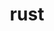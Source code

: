 ---
title: "rust"
layout: cache
categories: [package, develop-2024-02-25]
meta: {"versions": ["1.76.0"], "compilers": ["apple-clang@=15.0.0", "gcc@=11.4.0", "gcc@=7.5.0", "gcc@=9.4.0"], "oss": ["ubuntu18.04", "ubuntu20.04", "ubuntu22.04", "ventura"], "platforms": ["darwin", "linux"], "targets": ["aarch64", "neoverse_v1", "neoverse_v2", "ppc64le", "x86_64_v3"], "stacks": ["developer-tools", "e4s", "e4s-neoverse-v2", "e4s-neoverse_v1", "e4s-oneapi", "e4s-power", "ml-darwin-aarch64-mps", "ml-linux-x86_64-cpu", "ml-linux-x86_64-cuda", "ml-linux-x86_64-rocm", "radiuss", "root"], "num_specs": 14, "num_specs_by_stack": {"root": 14, "ml-darwin-aarch64-mps": 2, "developer-tools": 1, "radiuss": 1, "e4s-neoverse_v1": 2, "e4s-power": 1, "e4s": 2, "e4s-neoverse-v2": 2, "ml-linux-x86_64-cuda": 2, "ml-linux-x86_64-rocm": 2, "ml-linux-x86_64-cpu": 2, "e4s-oneapi": 1}}
spec_details: [{"hash": "l3nxift3nsaja6vd4kc2hx4fscx7xl6q", "compiler": "apple-clang@=15.0.0", "versions": ["1.76.0"], "os": "ventura", "platform": "darwin", "target": "aarch64", "variants": ["build_system=generic", "+dev", "~docs", "+src"], "stacks": ["root", "ml-darwin-aarch64-mps"], "size": "-", "tarball": "https://binaries.spack.io/develop-2024-02-25/build_cache/darwin-ventura-aarch64/apple-clang-15.0.0/rust-1.76.0/darwin-ventura-aarch64-apple-clang-15.0.0-rust-1.76.0-l3nxift3nsaja6vd4kc2hx4fscx7xl6q.spack"}, {"hash": "o2vqixpbjbvbpothwhunjtcctgwl27su", "compiler": "apple-clang@=15.0.0", "versions": ["1.76.0"], "os": "ventura", "platform": "darwin", "target": "aarch64", "variants": ["build_system=generic", "~dev", "~docs", "+src"], "stacks": ["root", "ml-darwin-aarch64-mps"], "size": "-", "tarball": "https://binaries.spack.io/develop-2024-02-25/build_cache/darwin-ventura-aarch64/apple-clang-15.0.0/rust-1.76.0/darwin-ventura-aarch64-apple-clang-15.0.0-rust-1.76.0-o2vqixpbjbvbpothwhunjtcctgwl27su.spack"}, {"hash": "a2zxmh22dfvlzhhhzzowcprp2ozrtks5", "compiler": "gcc@=7.5.0", "versions": ["1.76.0"], "os": "ubuntu18.04", "platform": "linux", "target": "x86_64_v3", "variants": ["build_system=generic", "+dev", "~docs", "+src"], "stacks": ["developer-tools", "root"], "size": "-", "tarball": "https://binaries.spack.io/develop-2024-02-25/build_cache/linux-ubuntu18.04-x86_64_v3/gcc-7.5.0/rust-1.76.0/linux-ubuntu18.04-x86_64_v3-gcc-7.5.0-rust-1.76.0-a2zxmh22dfvlzhhhzzowcprp2ozrtks5.spack"}, {"hash": "5nfbnqd7iqeadnm3hjjj6j6cwqe2k5bf", "compiler": "gcc@=7.5.0", "versions": ["1.76.0"], "os": "ubuntu18.04", "platform": "linux", "target": "x86_64_v3", "variants": ["build_system=generic", "~dev", "~docs", "+src"], "stacks": ["radiuss", "root"], "size": "-", "tarball": "https://binaries.spack.io/develop-2024-02-25/build_cache/linux-ubuntu18.04-x86_64_v3/gcc-7.5.0/rust-1.76.0/linux-ubuntu18.04-x86_64_v3-gcc-7.5.0-rust-1.76.0-5nfbnqd7iqeadnm3hjjj6j6cwqe2k5bf.spack"}, {"hash": "rulyexr73ejjru7w4jg46etpwtgyhz3c", "compiler": "gcc@=11.4.0", "versions": ["1.76.0"], "os": "ubuntu20.04", "platform": "linux", "target": "neoverse_v1", "variants": ["build_system=generic", "~dev", "~docs", "+src"], "stacks": ["root", "e4s-neoverse_v1"], "size": "-", "tarball": "https://binaries.spack.io/develop-2024-02-25/build_cache/linux-ubuntu20.04-neoverse_v1/gcc-11.4.0/rust-1.76.0/linux-ubuntu20.04-neoverse_v1-gcc-11.4.0-rust-1.76.0-rulyexr73ejjru7w4jg46etpwtgyhz3c.spack"}, {"hash": "6qusf6xsojrjt5rhuzigaoeobirfqvbx", "compiler": "gcc@=11.4.0", "versions": ["1.76.0"], "os": "ubuntu20.04", "platform": "linux", "target": "neoverse_v1", "variants": ["build_system=generic", "+dev", "~docs", "+src"], "stacks": ["root", "e4s-neoverse_v1"], "size": "-", "tarball": "https://binaries.spack.io/develop-2024-02-25/build_cache/linux-ubuntu20.04-neoverse_v1/gcc-11.4.0/rust-1.76.0/linux-ubuntu20.04-neoverse_v1-gcc-11.4.0-rust-1.76.0-6qusf6xsojrjt5rhuzigaoeobirfqvbx.spack"}, {"hash": "ioxkvdhso5prgrv33535pcc7yjk77tkp", "compiler": "gcc@=9.4.0", "versions": ["1.76.0"], "os": "ubuntu20.04", "platform": "linux", "target": "ppc64le", "variants": ["build_system=generic", "~dev", "~docs", "+src"], "stacks": ["e4s-power", "root"], "size": "-", "tarball": "https://binaries.spack.io/develop-2024-02-25/build_cache/linux-ubuntu20.04-ppc64le/gcc-9.4.0/rust-1.76.0/linux-ubuntu20.04-ppc64le-gcc-9.4.0-rust-1.76.0-ioxkvdhso5prgrv33535pcc7yjk77tkp.spack"}, {"hash": "2tuf4mw7hqkmvpj2zxrvul5yogjjnfzv", "compiler": "gcc@=11.4.0", "versions": ["1.76.0"], "os": "ubuntu20.04", "platform": "linux", "target": "x86_64_v3", "variants": ["build_system=generic", "~dev", "~docs", "+src"], "stacks": ["e4s", "root"], "size": "-", "tarball": "https://binaries.spack.io/develop-2024-02-25/build_cache/linux-ubuntu20.04-x86_64_v3/gcc-11.4.0/rust-1.76.0/linux-ubuntu20.04-x86_64_v3-gcc-11.4.0-rust-1.76.0-2tuf4mw7hqkmvpj2zxrvul5yogjjnfzv.spack"}, {"hash": "nzgbhuqqvoha7k2xo7bjf7z7wxzxhr6l", "compiler": "gcc@=11.4.0", "versions": ["1.76.0"], "os": "ubuntu20.04", "platform": "linux", "target": "x86_64_v3", "variants": ["build_system=generic", "+dev", "~docs", "+src"], "stacks": ["e4s", "root"], "size": "-", "tarball": "https://binaries.spack.io/develop-2024-02-25/build_cache/linux-ubuntu20.04-x86_64_v3/gcc-11.4.0/rust-1.76.0/linux-ubuntu20.04-x86_64_v3-gcc-11.4.0-rust-1.76.0-nzgbhuqqvoha7k2xo7bjf7z7wxzxhr6l.spack"}, {"hash": "un3znbed6ou4baywm6lxkamnvjtvlfrk", "compiler": "gcc@=11.4.0", "versions": ["1.76.0"], "os": "ubuntu22.04", "platform": "linux", "target": "neoverse_v2", "variants": ["build_system=generic", "~dev", "~docs", "+src"], "stacks": ["root", "e4s-neoverse-v2"], "size": "-", "tarball": "https://binaries.spack.io/develop-2024-02-25/build_cache/linux-ubuntu22.04-neoverse_v2/gcc-11.4.0/rust-1.76.0/linux-ubuntu22.04-neoverse_v2-gcc-11.4.0-rust-1.76.0-un3znbed6ou4baywm6lxkamnvjtvlfrk.spack"}, {"hash": "kvxtuxrog57ydbvl6iiphxfbf3kejmee", "compiler": "gcc@=11.4.0", "versions": ["1.76.0"], "os": "ubuntu22.04", "platform": "linux", "target": "neoverse_v2", "variants": ["build_system=generic", "+dev", "~docs", "+src"], "stacks": ["root", "e4s-neoverse-v2"], "size": "-", "tarball": "https://binaries.spack.io/develop-2024-02-25/build_cache/linux-ubuntu22.04-neoverse_v2/gcc-11.4.0/rust-1.76.0/linux-ubuntu22.04-neoverse_v2-gcc-11.4.0-rust-1.76.0-kvxtuxrog57ydbvl6iiphxfbf3kejmee.spack"}, {"hash": "3mgatc6ov6ui5t42s4fkurxn3snqidjw", "compiler": "gcc@=11.4.0", "versions": ["1.76.0"], "os": "ubuntu22.04", "platform": "linux", "target": "x86_64_v3", "variants": ["build_system=generic", "+dev", "~docs", "+src"], "stacks": ["ml-linux-x86_64-cuda", "root", "ml-linux-x86_64-rocm", "ml-linux-x86_64-cpu"], "size": "-", "tarball": "https://binaries.spack.io/develop-2024-02-25/build_cache/linux-ubuntu22.04-x86_64_v3/gcc-11.4.0/rust-1.76.0/linux-ubuntu22.04-x86_64_v3-gcc-11.4.0-rust-1.76.0-3mgatc6ov6ui5t42s4fkurxn3snqidjw.spack"}, {"hash": "wdv7zv276wrdjbyg4ubepjcfalang3sq", "compiler": "gcc@=11.4.0", "versions": ["1.76.0"], "os": "ubuntu22.04", "platform": "linux", "target": "x86_64_v3", "variants": ["build_system=generic", "~dev", "~docs", "+src"], "stacks": ["ml-linux-x86_64-cuda", "root", "ml-linux-x86_64-rocm", "ml-linux-x86_64-cpu"], "size": "-", "tarball": "https://binaries.spack.io/develop-2024-02-25/build_cache/linux-ubuntu22.04-x86_64_v3/gcc-11.4.0/rust-1.76.0/linux-ubuntu22.04-x86_64_v3-gcc-11.4.0-rust-1.76.0-wdv7zv276wrdjbyg4ubepjcfalang3sq.spack"}, {"hash": "qxyfnrnppnn2bscoj2pjupods7es27cu", "compiler": "gcc@=11.4.0", "versions": ["1.76.0"], "os": "ubuntu22.04", "platform": "linux", "target": "x86_64_v3", "variants": ["build_system=generic", "~dev", "~docs", "+src"], "stacks": ["root", "e4s-oneapi"], "size": "-", "tarball": "https://binaries.spack.io/develop-2024-02-25/build_cache/linux-ubuntu22.04-x86_64_v3/gcc-11.4.0/rust-1.76.0/linux-ubuntu22.04-x86_64_v3-gcc-11.4.0-rust-1.76.0-qxyfnrnppnn2bscoj2pjupods7es27cu.spack"}]
---